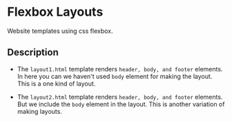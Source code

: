 # Flexbox Layouts

Website templates using css flexbox.

## Description

* The `layout1.html` template renders `header, body, and footer` elements. In here you can we haven't used `body` element for making the layout. This is a one kind of layout.

* The `layout2.html` template renders `header, body, and footer` elements. But we include the `body` element in the layout. This is another variation of making layouts.
